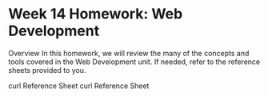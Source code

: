 
# Week 14 Homework: Web Development
Overview
In this homework, we will review the many of the concepts and tools covered in the Web Development unit. If needed, refer to the reference sheets provided to you.

curl Reference Sheet curl Reference Sheet
